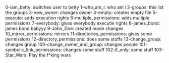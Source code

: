 0-iam_betty: switches user to betty
1-who_am_i: who am i
2-groups: this list the groups
3-new_owner: changes owner
4-empty: creates empty file 
5-execute: adds execution rights 
6-multiple_permissions: adds multiple permissions 
7-everybody: gives everybody executie rights 
8-james_bond: james bond babyyy 
9-John_Doe: created mode changes 
10_mirror_permissions: mirrors 
11-directories_permissions: gives some permissions 
12-directory_permissions: does some stuffs 
13-change_group: changes group 
100-change_owner_and_group: changes people 
101-symbolic_link_permissions: changes some stuff 
102-if_only: some stuff 
103-Star_Wars: Play the f*king wars 
